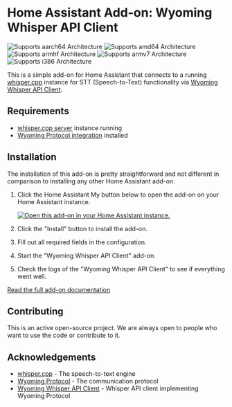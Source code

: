 # Home Assistant Add-on: Wyoming Whisper API Client

![Supports aarch64 Architecture][aarch64-shield]
![Supports amd64 Architecture][amd64-shield]
![Supports armhf Architecture][armhf-shield]
![Supports armv7 Architecture][armv7-shield]
![Supports i386 Architecture][i386-shield]

This is a simple add-on for Home Assistant that connects to a running [whisper.cpp](https://github.com/ggerganov/whisper.cpp) instance for STT (Speech-to-Text) functionality via [Wyoming Whisper API Client](https://github.com/ser/wyoming-whisper-api-client).

## Requirements
- [whisper.cpp server](https://github.com/ggerganov/whisper.cpp/tree/master/examples/server) instance running
- [Wyoming Protocol integration](https://my.home-assistant.io/redirect/config_flow_start/?domain=wyoming) installed

## Installation
The installation of this add-on is pretty straightforward and not different in
comparison to installing any other Home Assistant add-on.

1. Click the Home Assistant My button below to open the add-on on your Home
   Assistant instance.

   [![Open this add-on in your Home Assistant instance.][addon-badge]][addon]

2. Click the "Install" button to install the add-on.
3. Fill out all required fields in the configuration.
4. Start the "Wyoming Whisper API Client" add-on.
5. Check the logs of the "Wyoming Whisper API Client" to see if everything went well.

[Read the full add-on documentation][docs]

## Contributing
This is an active open-source project. We are always open to people who want to use the code or contribute to it.

## Acknowledgements
- [whisper.cpp](https://github.com/ggerganov/whisper.cpp) - The speech-to-text engine
- [Wyoming Protocol](https://github.com/ser/wyoming-whisper-api-client) - The communication protocol
- [Wyoming Whisper API Client](https://github.com/ser/wyoming-whisper-api-client) - Whisper API client implementing Wyoming Protocol

[addon-badge]: https://my.home-assistant.io/badges/supervisor_addon.svg
[addon]: https://my.home-assistant.io/redirect/supervisor_addon/?addon=wyoming-whisper-api-client&repository_url=https%3A%2F%2Fgithub.com%2Fstylesuxx%2Fhome-assistant-add-ons
[docs]: https://github.com/stylesuxx/home-assistant-add-ons/wyoming-whisper-api-client/blob/master/DOCS.md

[aarch64-shield]: https://img.shields.io/badge/aarch64-yes-green.svg
[amd64-shield]: https://img.shields.io/badge/amd64-yes-green.svg
[armhf-shield]: https://img.shields.io/badge/armhf-yes-green.svg
[armv7-shield]: https://img.shields.io/badge/armv7-yes-green.svg
[i386-shield]: https://img.shields.io/badge/i386-yes-green.svg